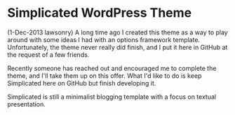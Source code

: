 Simplicated WordPress Theme
===========================

(1-Dec-2013 lawsonry) A long time ago I created this theme as a way to play around with some ideas I had with an options framework template. Unfortunately, the theme never really did finish, and I put it here in GitHub at the request of a few friends. 

Recently someone has reached out and encouraged me to complete the theme, and I'll take them up on this offer. What I'd like to do is keep Simplicated here on GitHub but finish developing it. 

Simplicated is still a minimalist blogging template with a focus on textual presentation. 